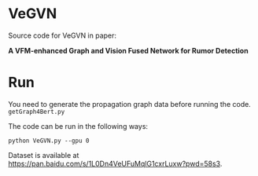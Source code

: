 # VeGVN
Source code for VeGVN in paper:

**A VFM-enhanced Graph and Vision Fused Network for Rumor Detection**

# Run
You need to generate the propagation graph data before running the code. `getGraph4Bert.py`

The code can be run in the following ways:

```
python VeGVN.py --gpu 0
```

Dataset is available at https://pan.baidu.com/s/1L0Dn4VeUFuMqlG1cxrLuxw?pwd=58s3.
